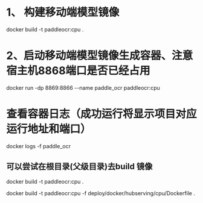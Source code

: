 # 1、 构建移动端模型镜像

docker build -t paddleocr:cpu .

# 2、启动移动端模型镜像生成容器、注意宿主机8868端口是否已经占用

docker run -dp 8869:8866 --name paddle_ocr paddleocr:cpu

# 查看容器日志（成功运行将显示项目对应运行地址和端口）

docker logs -f paddle_ocr

## 可以尝试在根目录(父级目录)去build 镜像

docker build -t paddleocr:cpu .

docker build -t paddleocr:cpu -f  deploy/docker/hubserving/cpu/Dockerfile .
